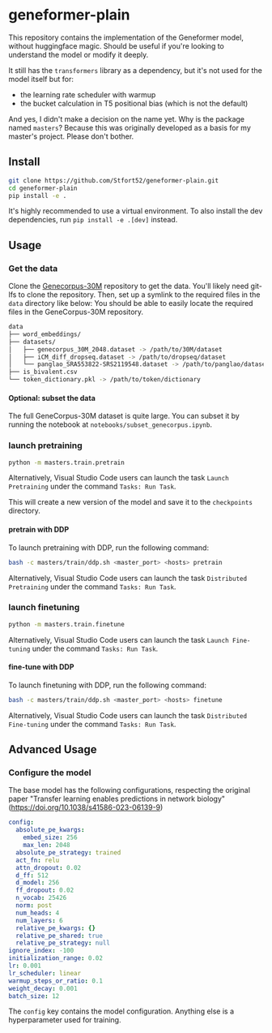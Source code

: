 # geneformer-plain

This repository contains the implementation of the Geneformer model, without huggingface magic.
Should be useful if you're looking to understand the model or modify it deeply.

It still has the `transformers` library as a dependency, but it's not used for the model itself but for:

- the learning rate scheduler with warmup
- the bucket calculation in T5 positional bias (which is not the default)

And yes, I didn't make a decision on the name yet.
Why is the package named `masters`? Because this was originally developed as a basis for my master's project.
Please don't bother.

## Install

```bash
git clone https://github.com/Stfort52/geneformer-plain.git
cd geneformer-plain
pip install -e .
```

It's highly recommended to use a virtual environment. To also install the dev dependencies, run `pip install -e .[dev]` instead.

## Usage

### Get the data

Clone the [Genecorpus-30M](https://huggingface.co/datasets/ctheodoris/Genecorpus-30M) repository to get the data.
You'll likely need git-lfs to clone the repository.
Then, set up a symlink to the required files in the `data` directory like below:
You should be able to easily locate the required files in the GeneCorpus-30M repository.

```bash
data
├── word_embeddings/
├── datasets/
│   ├── genecorpus_30M_2048.dataset -> /path/to/30M/dataset
│   ├── iCM_diff_dropseq.dataset -> /path/to/dropseq/dataset
│   └── panglao_SRA553822-SRS2119548.dataset -> /path/to/panglao/dataset
├── is_bivalent.csv
└── token_dictionary.pkl -> /path/to/token/dictionary
```

#### Optional: subset the data

The full GeneCorpus-30M dataset is quite large. You can subset it by running the notebook at `notebooks/subset_genecorpus.ipynb`.

### launch pretraining

```bash
python -m masters.train.pretrain
```

Alternatively, Visual Studio Code users can launch the task `Launch Pretraining` under the command `Tasks: Run Task`.

This will create a new version of the model and save it to the `checkpoints` directory.

#### pretrain with DDP

To launch pretraining with DDP, run the following command:

```bash
bash -c masters/train/ddp.sh <master_port> <hosts> pretrain
```

Alternatively, Visual Studio Code users can launch the task `Distributed Pretraining` under the command `Tasks: Run Task`.

### launch finetuning

```bash
python -m masters.train.finetune
```

Alternatively, Visual Studio Code users can launch the task `Launch Fine-tuning` under the command `Tasks: Run Task`.

#### fine-tune with DDP

To launch finetuning with DDP, run the following command:

```bash
bash -c masters/train/ddp.sh <master_port> <hosts> finetune
```

Alternatively, Visual Studio Code users can launch the task `Distributed Fine-tuning` under the command `Tasks: Run Task`.

## Advanced Usage

### Configure the model

The base model has the following configurations, respecting the original paper "Transfer learning enables predictions in network biology" (<https://doi.org/10.1038/s41586-023-06139-9>)

```yaml
config:
  absolute_pe_kwargs:
    embed_size: 256
    max_len: 2048
  absolute_pe_strategy: trained
  act_fn: relu
  attn_dropout: 0.02
  d_ff: 512
  d_model: 256
  ff_dropout: 0.02
  n_vocab: 25426
  norm: post
  num_heads: 4
  num_layers: 6
  relative_pe_kwargs: {}
  relative_pe_shared: true
  relative_pe_strategy: null
ignore_index: -100
initialization_range: 0.02
lr: 0.001
lr_scheduler: linear
warmup_steps_or_ratio: 0.1
weight_decay: 0.001
batch_size: 12
```

The `config` key contains the model configuration. Anything else is a hyperparameter used for training.
